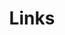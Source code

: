 ---
layout: page
title: Links
#background_style: bg-info
background_image: url('assets/img/backgrounds/image-from-rawpixel-id-1199650-jpeg.jpg')
# Add a link to the the top menu
menus:
  header:
    title: Links
    weight: 2

sections:
- type: address.html
  section_id: address
  title: You are welcome!
  map: https://www.google.com/maps/embed?pb=!1m18!1m12!1m3!1d3165.9978811564224!2d126.87642901169657!3d37.484376371943505!2m3!1f0!2f0!3f0!3m2!1i1024!2i768!4f13.1!3m3!1m2!1s0x357c9e1d2ba06e45%3A0xb5c57f079c03a613!2z7ZWY7J2065Oc66Gc7L2U7Ja0!5e0!3m2!1sko!2skr!4v1723107551246!5m2!1sko!2skr
  address:
    title: Address
    text: >
      153-704
      서울특별시 금천구
      가산디지털1로 219
      벽산디지털밸리6차 1104호
  phone:
    title: TEL
    text: >
      02-2627-3570
  email:
    title: EMAIL
    text: >
      admin@hydrocore.co.kr
---